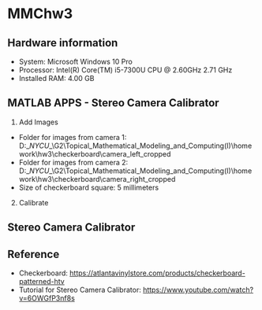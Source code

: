 # MMChw3


## Hardware information
- System: Microsoft Windows 10 Pro
- Processor: Intel(R) Core(TM) i5-7300U CPU @ 2.60GHz   2.71 GHz
- Installed RAM: 4.00 GB


## MATLAB APPS - Stereo Camera Calibrator
1. Add Images
  - Folder for images from camera 1: D:\__NYCU__\G2\Topical_Mathematical_Modeling_and_Computing(I)\homework\hw3\checkerboard\camera_left_cropped
  - Folder for images from camera 2: D:\__NYCU__\G2\Topical_Mathematical_Modeling_and_Computing(I)\homework\hw3\checkerboard\camera_right_cropped
  - Size of checkerboard square: 5 millimeters
2. Calibrate




## Stereo Camera Calibrator




## Reference

- Checkerboard: https://atlantavinylstore.com/products/checkerboard-patterned-htv
- Tutorial for Stereo Camera Calibrator: https://www.youtube.com/watch?v=6OWGfP3nf8s
